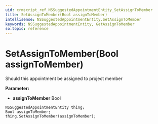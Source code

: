 ```yaml
---
uid: crmscript_ref_NSSuggestedAppointmentEntity_SetAssignToMember
title: SetAssignToMember(Bool assignToMember)
intellisense: NSSuggestedAppointmentEntity.SetAssignToMember
keywords: NSSuggestedAppointmentEntity, GetAssignToMember
so.topic: reference
---
```


# SetAssignToMember(Bool assignToMember)

Should this appointment be assigned to project member

**Parameter:** 
* **assignToMember** Bool

```crmscript
NSSuggestedAppointmentEntity thing;
Bool assignToMember;
thing.SetAssignToMember(assignToMember);
```

